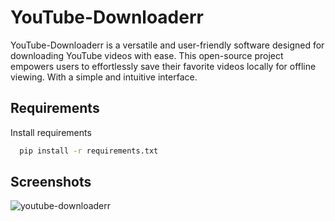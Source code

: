 
# YouTube-Downloaderr

YouTube-Downloaderr is a versatile and user-friendly software designed for downloading YouTube videos with ease. This open-source project empowers users to effortlessly save their favorite videos locally for offline viewing. With a simple and intuitive interface.




## Requirements 

Install requirements 

```bash
  pip install -r requirements.txt
```


## Screenshots
![youtube-downloaderr](https://github.com/Tejas911/YouTube-Downloaderr/assets/97599851/b6a10268-ac7d-4f95-95b5-9505b7f3a8b7)




